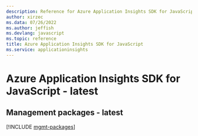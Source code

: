 ```yaml
---
description: Reference for Azure Application Insights SDK for JavaScript
author: xirzec
ms.data: 07/26/2022
ms.author: jeffish
ms.devlang: javascript
ms.topic: reference
title: Azure Application Insights SDK for JavaScript
ms.service: applicationinsights
---
```

# Azure Application Insights SDK for JavaScript - latest

## Management packages - latest
[!INCLUDE [mgmt-packages](application-insights-mgmt-index.md)]
